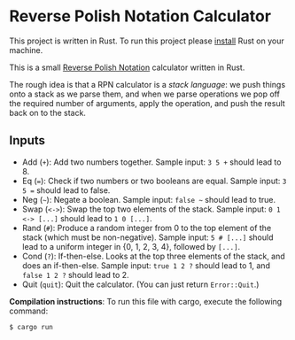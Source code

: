 # Reverse Polish Notation Calculator

This project is written in Rust. To run this project please [install](https://www.rust-lang.org/tools/install "install") Rust on your machine.

This is a small [Reverse Polish Notation](http://https://en.wikipedia.org/wiki/Reverse_Polish_notation "Reverse Polish Notation") calculator written in Rust.

The rough idea is that a RPN calculator is a *stack language*: we push things onto a stack as we parse them, and when we parse operations we pop off the required number of arguments, apply the operation, and push the result back on to the stack.

## Inputs

* Add (`+`): Add two numbers together. Sample input: `3 5 +` should lead to 8.
* Eq (`=`): Check if two numbers or two booleans are equal. Sample input: `3 5
  =` should lead to false.
* Neg (`~`): Negate a boolean. Sample input: `false ~` should lead to true.
* Swap (`<->`): Swap the top two elements of the stack. Sample input: `0 1 <->
  [...]` should lead to `1 0 [...]`.
* Rand (`#`): Produce a random integer from 0 to the top element of the stack
  (which must be non-negative).  Sample input: `5 # [...]` should lead to a
  uniform integer in {0, 1, 2, 3, 4}, followed by `[...]`.
* Cond (`?`): If-then-else. Looks at the top three elements of the stack, and
  does an if-then-else. Sample input: `true 1 2 ?` should lead to 1, and `false
  1 2 ?` should lead to 2.
* Quit (`quit`): Quit the calculator. (You can just return `Error::Quit`.)

**Compilation instructions**: To run this file with cargo, execute the following command:
```
$ cargo run
```
